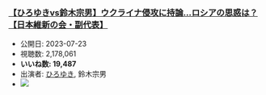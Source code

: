 ### [【ひろゆきvs鈴木宗男】ウクライナ侵攻に持論…ロシアの思惑は？【日本維新の会・副代表】](https://www.youtube.com/watch?v=Thz0fKoe98c)
-   公開日: 2023-07-23
-   視聴数: 2,178,061
-   **いいね数: 19,487**
-   出演者: [ひろゆき](/rehacq_fan/people/ひろゆき "wikilink"), 鈴木宗男
- [![](https://img.youtube.com/vi/Thz0fKoe98c/hqdefault.jpg)](https://www.youtube.com/watch?v=Thz0fKoe98c)

